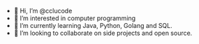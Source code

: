 - 👋 Hi, I’m @cclucode
- 👀 I’m interested in computer programming
- 🌱 I’m currently learning Java, Python, Golang and SQL.
- 💞️ I’m looking to collaborate on side projects and open source.

